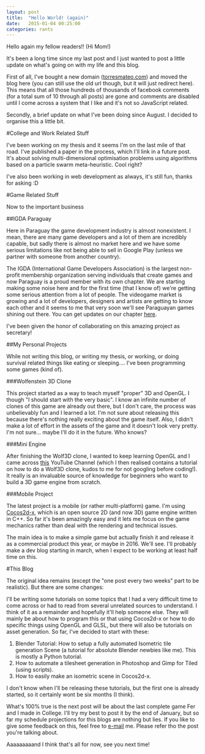 ```yaml
---
layout: post
title:  "Hello World! (again)"
date:   2015-01-04 00:25:00
categories: rants
---
```


Hello again my fellow readers!! (Hi Mom!)

It's been a long time since my last post and I just wanted to post a little update on what's going on with my life and this blog.

First of all, I've bought a new domain ([torresmateo.com](torresmateo.com)) and moved the blog here (you can still use the old url though, but it will just redirect here). This means that all those hundreds of thousands of facebook comments (for a total sum of 10 through all posts) are gone and comments are disabled until I come across a system that I like and it's not so JavaScript related.

Secondly, a brief update on what I've been doing since August. I decided to organise this a little bit.

#College and Work Related Stuff

I've been working on my thesis and it seems I'm on the last mile of that road. I've published a paper in the process, which I'll link in a future post. It's about solving multi-dimensional optimisation problems using algorithms based on a particle swarm meta-heuristic. Cool right?

I've also been working in web development as always, it's still fun, thanks for asking :D

#Game Related Stuff

Now to the important business

##IGDA Paraguay

Here in Paraguay the game development industry is almost nonexistent. I mean, there are many game developers and a lot of them are incredibly capable, but sadly there is almost no market here and we have some serious limitations like not being able to sell in Google Play (unless we partner with someone from another country). 

The IGDA (International Game Developers Association) is the largest non-profit membership organization serving individuals that create games and now Paraguay is a proud member with its own chapter. We are starting making some noise here and for the first time (that I know of) we're getting some serious attention from a lot of people. The videogame market is growing and a lot of developers, designers and artists are getting to know each other and it seems to me that very soon we'll see Paraguayan games shining out there. You can get updates on our chapter [here](http://facebook.com/igdapy).

I've been given the honor of collaborating on this amazing project as secretary!

##My Personal Projects

While not writing this blog, or writing my thesis, or working, or doing survival related things like eating or sleeping.... I've been programming some games (kind of).

###Wolfenstein 3D Clone

This project started as a way to teach myself "proper" 3D and OpenGL. I though "I should start with the very basic". I know an infinite number of clones of this game are already out there, but I don't care, the process was unbelievably fun and I learned a lot. I'm not sure about releasing this because there's nothing really exciting about the game itself. Also, I didn't make a lot of effort in the assets of the game and it doesn't look very pretty. I'm not sure... maybe I'll do it in the future. Who knows?

###Mini Engine

After finishing the Wolf3D clone, I wanted to keep learning OpenGL and I came across [this](https://www.youtube.com/user/thebennybox) YouTube Channel (which I then realised contains a tutorial on how to do a Wolf3D clone, kudos to me for not googling before coding!). It really is an invaluable source of knowledge for beginners who want to build a 3D game engine from scratch.

###Mobile Project

The latest project is a mobile (or rather multi-platform) game. I'm using [Cocos2d-x](http://www.cocos2d-x.org/), which is an open source 2D (and now 3D) game engine written in C++. So far it's been amazingly easy and it lets me focus on the game mechanics rather than deal with the rendering and technical issues.

The main idea is to make a simple game but actually finish it and release it as a commercial product this year, or maybe in 2016. We'll see. I'll probably make a dev blog starting in march, when I expect to be working at least half time on this.

#This Blog

The original idea remains (except the "one post every two weeks" part to be realistic). But there are some changes:

I'll be writing some tutorials on some topics that I had a very difficult time to come across or had to read from several unrelated sources to understand. I think of it as a remainder and hopefully it'll help someone else. They will mainly be about how to program this or that using Cocos2d-x or how to do specific things using OpenGL and GLSL, but there will also be tutorials on asset generation. So far, I've decided to start with these:

1. Blender Tutorial: How to setup a fully automated Isometric tile generation Scene (a tutorial for absolute Blender newbies like me). This is mostly a Python tutorial.
2. How to automate a tilesheet generation in Photoshop and Gimp for Tiled (using scripts).
3. How to easily make an isometric scene in Cocos2d-x.

I don't know when I'll be releasing these tutorials, but the first one is already started, so it certainly wont be six months (I think).

What's 100% true is the next post will be about the last complete game Fer and I made in College. I'll try my best to post it by the end of January, but so far my schedule projections for this blogs are nothing but lies. If you like to give some feedback on this, feel free to [e-mail](mailto:torresmateo@gmail.com) me. Please refer tho the post you're talking about. 

Aaaaaaaaand I think that's all for now, see you next time!






